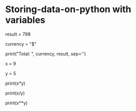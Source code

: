 # Storing-data-on-python with variables 

result = 798

currency = "$"

print("Total: ", currency, result, sep='')


x = 9

y = 5

print(x*y)

print(x/y)

print(x**y)
